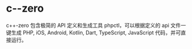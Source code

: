 # c--zero
c++-zero 包含极简的 API 定义和生成工具 phpctl，可以根据定义的 api 文件一键生成 PHP, iOS, Android, Kotlin, Dart, TypeScript, JavaScript 代码，并可直接运行。
